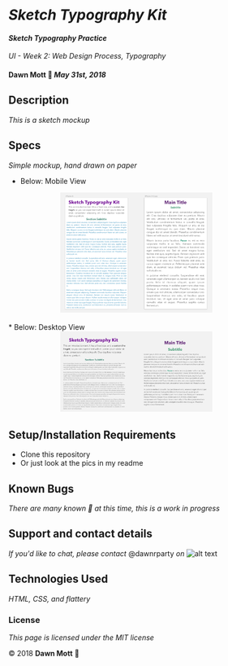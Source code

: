 <!-- Twitter icon from https://github.com/carlsednaoui/gitsocial -->
[1.1]: http://i.imgur.com/tXSoThF.png (twitter icon with padding)

# _Sketch Typography Kit_

#### _Sketch Typography Practice_
_UI - Week 2: Web Design Process, Typography_

#### **Dawn Mott** :sunrise_over_mountains: _May 31st, 2018_

## Description

_This is a sketch mockup_

## Specs
_Simple mockup, hand drawn on paper_

* Below: Mobile View
<div style="text-align:center"><img src="./img/typography-mobile.png" alt="mock up of site drawn in sketch" width="300"></div>
<br>
* Below: Desktop View
<div style="text-align:center"><img src="./img/typography-desktop.png" alt="mock up of site drawn in sketch" width="300"></div>



## Setup/Installation Requirements

* Clone this repository
* Or just look at the pics in my readme


## Known Bugs

_There are many known :bug: at this time, this is a work in progress_

## Support and contact details

_If you'd like to chat, please contact_ @dawnrparty _on_ ![alt text][1.1]

## Technologies Used

_HTML, CSS, and flattery_

### License

*This page is licensed under the MIT license*

&copy; 2018 **Dawn Mott** :sunrise_over_mountains:
